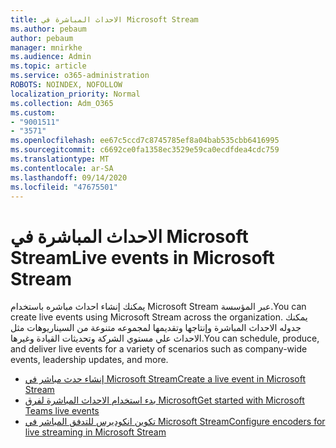```yaml
---
title: الاحداث المباشرة في Microsoft Stream
ms.author: pebaum
author: pebaum
manager: mnirkhe
ms.audience: Admin
ms.topic: article
ms.service: o365-administration
ROBOTS: NOINDEX, NOFOLLOW
localization_priority: Normal
ms.collection: Adm_O365
ms.custom:
- "9001511"
- "3571"
ms.openlocfilehash: ee67c5ccd7c8745785ef8a04bab535cbb6416995
ms.sourcegitcommit: c6692ce0fa1358ec3529e59ca0ecdfdea4cdc759
ms.translationtype: MT
ms.contentlocale: ar-SA
ms.lasthandoff: 09/14/2020
ms.locfileid: "47675501"
---
```

# <a name="live-events-in-microsoft-stream"></a><span data-ttu-id="534a8-102">الاحداث المباشرة في Microsoft Stream</span><span class="sxs-lookup"><span data-stu-id="534a8-102">Live events in Microsoft Stream</span></span>

<span data-ttu-id="534a8-103">يمكنك إنشاء احداث مباشره باستخدام Microsoft Stream عبر المؤسسة.</span><span class="sxs-lookup"><span data-stu-id="534a8-103">You can create live events using Microsoft Stream across the organization.</span></span> <span data-ttu-id="534a8-104">يمكنك جدوله الاحداث المباشرة وإنتاجها وتقديمها لمجموعه متنوعة من السيناريوهات مثل الاحداث علي مستوي الشركة وتحديثات القيادة وغيرها.</span><span class="sxs-lookup"><span data-stu-id="534a8-104">You can schedule, produce, and deliver live events for a variety of scenarios such as company-wide events, leadership updates, and more.</span></span>

- [<span data-ttu-id="534a8-105">إنشاء حدث مباشر في Microsoft Stream</span><span class="sxs-lookup"><span data-stu-id="534a8-105">Create a live event in Microsoft Stream</span></span>](https://docs.microsoft.com/stream/live-create-event)
- [<span data-ttu-id="534a8-106">بدء استخدام الاحداث المباشرة لفرق Microsoft</span><span class="sxs-lookup"><span data-stu-id="534a8-106">Get started with Microsoft Teams live events</span></span>](https://support.office.com/article/get-started-with-microsoft-teams-live-events-d077fec2-a058-483e-9ab5-1494afda578a)
- [<span data-ttu-id="534a8-107">تكوين انكوديرس للتدفق المباشر في Microsoft Stream</span><span class="sxs-lookup"><span data-stu-id="534a8-107">Configure encoders for live streaming in Microsoft Stream</span></span>](https://docs.microsoft.com/stream/live-encoder-setup)
